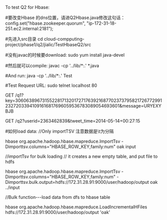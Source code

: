 
To test
Q2 for Hbase:




#要改变Hbase 的dns位置，请进Q2Hbase.java修改这句话：
config.set("hbase.zookeeper.quorum", "ip-172-31-18-251.ec2.internal:2181");

#先进入src目录
cd cloud-compputing-project/phase1/q2/jialic/TestHbaseQ2/src

#没有javac的时候要download:
sudo yum install java-devel


#然后就可以compile:
javac -cp '../lib/*:.' *.java

#And run:
java -cp '../lib/*:.' Test





#Test Request URL:
sudo telnet localhost 80


GET /q1?key=306063896731552281713201727176392168770237379582172677299123272033941091616817696059536783089054693601&message=URYEXYBJB

GET /q2?userid=2363462839&tweet_time=2014-05-14+00:27:15


#如何load data:
//Only importTSV  注意数据是\t为分隔

hbase org.apache.hadoop.hbase.mapreduce.ImportTsv -Dimporttsv.columns="HBASE_ROW_KEY,family:num" oak input


//importTsv for bulk loading
// it creates a new empty table, and put file to hdfs

hbase org.apache.hadoop.hbase.mapreduce.ImportTsv -Dimporttsv.columns="HBASE_ROW_KEY,family:num" -Dimporttsv.bulk.output=hdfs://172.31.28.91:9000/user/hadoop/output oak ../input



//Bulk function---load data from dfs to hbase table

hbase org.apache.hadoop.hbase.mapreduce.LoadIncrementalHFiles hdfs://172.31.28.91:9000/user/hadoop/output 'oak'

